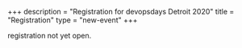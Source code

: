 +++
description = "Registration for devopsdays Detroit 2020"
title = "Registration"
type = "new-event"
+++
<div style="width:100%; text-align:left;">

registration not yet open.
</div></div>
</div>